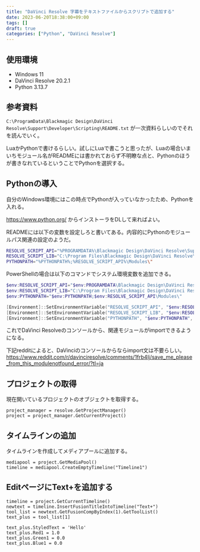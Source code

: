```yaml
---
title: "DaVinci Resolve 字幕をテキストファイルからスクリプトで追加する"
date: 2023-06-20T18:38:00+09:00
tags: []
draft: true
categories: ["Python", "DaVinci Resolve"]
---
```


## 使用環境

* Windows 11
* DaVinci Resolve 20.2.1
* Python 3.13.7

## 参考資料

`C:\ProgramData\Blackmagic Design\DaVinci Resolve\Support\Developer\Scripting\README.txt` が一次資料らしいのでそれを読んでいく。 

LuaかPythonで書けるらしい。試しにLuaで書こうと思ったが、Luaの場合いまいちモジュール名がREADMEには書かれておらず不明瞭な点と、Pythonのほうが書きなれているということでPythonを選択する。


## Pythonの導入

自分のWindows環境にはこの時点でPythonが入っていなかったため、Pythonを入れる。

https://www.python.org/ からインストーラをDLして来ればよい。

READMEには以下の変数を設定しろと書いてある。内容的にPythonのモジュールパス関連の設定のようだ。
```sh
RESOLVE_SCRIPT_API="%PROGRAMDATA%\Blackmagic Design\DaVinci Resolve\Support\Developer\Scripting"
RESOLVE_SCRIPT_LIB="C:\Program Files\Blackmagic Design\DaVinci Resolve\fusionscript.dll"
PYTHONPATH="%PYTHONPATH%;%RESOLVE_SCRIPT_API%\Modules\"
```

PowerShellの場合は以下のコマンドでシステム環境変数を追加できる。

```ps1
$env:RESOLVE_SCRIPT_API="$env:PROGRAMDATA\Blackmagic Design\DaVinci Resolve\Support\Developer\Scripting"
$env:RESOLVE_SCRIPT_LIB="C:\Program Files\Blackmagic Design\DaVinci Resolve\fusionscript.dll"
$env:PYTHONPATH="$env:PYTHONPATH;$env:RESOLVE_SCRIPT_API\Modules\"

[Environment]::SetEnvironmentVariable("RESOLVE_SCRIPT_API", "$env:RESOLVE_SCRIPT_API", 'Machine')
[Environment]::SetEnvironmentVariable("RESOLVE_SCRIPT_LIB", "$env:RESOLVE_SCRIPT_LIB", 'Machine')
[Environment]::SetEnvironmentVariable("PYTHONPATH", "$env:PYTHONPATH", 'Machine')
```

これでDaVinci Resolveのコンソールから、関連モジュールがimportできるようになる。

下記redditによると、DaVinciのコンソールからならimport文は不要らしい。
https://www.reddit.com/r/davinciresolve/comments/1frb4lj/save_me_please_from_this_modulenotfound_error/?tl=ja


## プロジェクトの取得

現在開いているプロジェクトのオブジェクトを取得する。

```python3
project_manager = resolve.GetProjectManager()
project = project_manager.GetCurrentProject()
```

## タイムラインの追加

タイムラインを作成してメディアプールに追加する。

```python3
mediapool = project.GetMediaPool()
timeline = mediapool.CreateEmptyTimeline("Timeline1")
```

## EditページにText+を追加する


```python3
timeline = project.GetCurrentTimeline()
newtext = timeline.InsertFusionTitleIntoTimeline("Text+")
tool_list = newtext.GetFusionCompByIndex(1).GetToolList()
text_plus = tool_list[1]

text_plus.StyledText = 'Hello'
text_plus.Red1 = 1.0
text_plus.Green1 = 0.0
text_plus.Blue1 = 0.0
```
